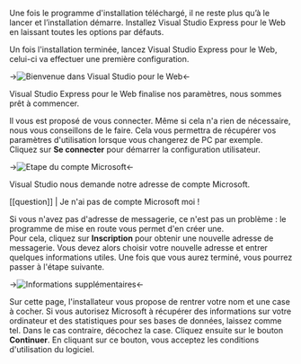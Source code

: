 Une fois le programme d'installation téléchargé, il ne reste plus qu’à le lancer et l’installation démarre. Installez Visual Studio Express pour le Web en laissant toutes les options par défauts.

Un fois l'installation terminée, lancez Visual Studio Express pour le Web, celui-ci va effectuer une première configuration.

->![Bienvenue dans Visual Studio pour le Web](/media/galleries/304/74ac43f8-e8e2-4d27-9573-6994c27d7f96.png.960x960_q85.jpg)<-

Visual Studio Express pour le Web finalise nos paramètres, nous sommes prêt à commencer.

Il vous est proposé de vous connecter. Même si cela n'a rien de nécessaire, nous vous conseillons de le faire. Cela vous permettra de récupérer vos paramètres d'utilisation lorsque vous changerez de PC par exemple.
Cliquez sur **Se connecter** pour démarrer la configuration utilisateur.

->![Etape du compte Microsoft](/media/galleries/304/63951e80-f0a4-4a59-ac84-fd06b0596243.png.960x960_q85.jpg)<-

Visual Studio nous demande notre adresse de compte Microsoft.

[[question]]
| Je n'ai pas de compte Microsoft moi !

Si vous n'avez pas d'adresse de messagerie, ce n'est pas un problème : le programme de mise en route vous permet d'en créer une.  
Pour cela, cliquez sur **Inscription** pour obtenir une nouvelle adresse de messagerie. Vous devez alors choisir votre nouvelle adresse et entrer quelques informations utiles. Une fois que vous aurez terminé, vous pourrez passer à l'étape suivante.

->![Informations supplémentaires](/media/galleries/304/4996f8f0-7615-44b7-a59f-be91132b3028.png.960x960_q85.jpg)<-

Sur cette page, l'installateur vous propose de rentrer votre nom et une case à cocher. Si vous autorisez Microsoft à récupérer des informations sur votre ordinateur et des statistiques pour ses bases de données, laissez comme tel. Dans le cas contraire, décochez la case. Cliquez ensuite sur le bouton **Continuer**. En cliquant sur ce bouton, vous acceptez les conditions d'utilisation du logiciel.